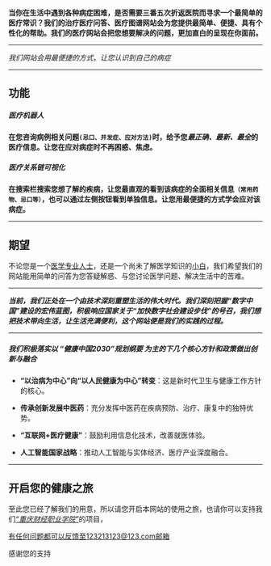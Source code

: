 **当你在生活中遇到各种病症困难，是否需要三番五次折返医院而寻求一个最简单的医疗常识？我们的治疗医疗问答、医疗图谱网站会为您提供最简单、便捷、具有个性化的帮助。我们的医疗网站会把您想要解决的问题，更加直白的呈现在你面前。**

---

$我们网站会用最便捷的方式，让您认识到自己的病症$

---

## 功能

##### 医疗机器人

**在您咨询病例相关问题`(忌口、并发症、应对方法)`时，给予您*最正确、最新、最全*的医疗信息。让您在应对病症时不再困惑、焦虑。**

##### 医疗关系链可视化

**在搜索栏搜索您想了解的疾病，让您最直观的看到该病症的全面相关信息`（常用药物、忌口等）`，也可以通过左侧按钮看到单独信息。让您用最便捷的方式学会应对该病症。**

---

## 期望

不论您是一个<u>医学专业人士</u>，还是一个尚未了解医学知识的<u>小白</u>，我们希望我们的网站能用简单的问答为您答疑解惑、与您讨论医学问题、解决生活中的苦难。

---

***当前，我们正处在一个由技术深刻重塑生活的伟大时代。我们深刻把握“数字中国”建设的宏伟蓝图，积极响应国家关于“加快数字社会建设步伐”的号召，我们想把技术带向生活，让生活充满便利，这个网站便是我们的实践的过程。***

---

##### 我们积极落实以  “健康中国2030”规划纲要  为主的下几个核心方针和政策做出创新与融合

- **“以治病为中心”向“以人民健康为中心”转变**：这是新时代卫生与健康工作方针的核心。

- **传承创新发展中医药**：充分发挥中医药在疾病预防、治疗、康复中的独特优势。

- **“互联网+医疗健康”**：鼓励利用信息化技术，改善就医体验。

- **人工智能国家战略**：推动人工智能与实体经济、医疗产业深度融合。

---

## 开启您的健康之旅

 至此您已经了解我们的用意，所以请您开启本网站的使用之旅，也请你可以支持我们<u>*“重庆财经职业学院”*</u>的项目，

有任何问题都可以反馈至123213123@123.com邮箱

感谢您的支持
